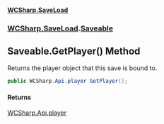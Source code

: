 #### [WCSharp.SaveLoad](README.md 'README')
### [WCSharp.SaveLoad](WCSharp.SaveLoad.md 'WCSharp.SaveLoad').[Saveable](WCSharp.SaveLoad.Saveable.md 'WCSharp.SaveLoad.Saveable')

## Saveable.GetPlayer() Method

Returns the player object that this save is bound to.

```csharp
public WCSharp.Api.player GetPlayer();
```

#### Returns
[WCSharp.Api.player](https://docs.microsoft.com/en-us/dotnet/api/WCSharp.Api.player 'WCSharp.Api.player')